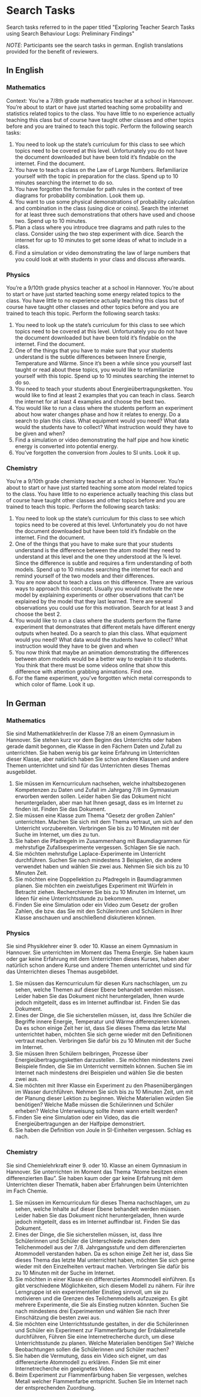 # Search Tasks

Search tasks referred to in the paper titled "Exploring Teacher Search Tasks using Search Behaviour Logs: Preliminary Findings"

*NOTE*: Participants see the search tasks in german. English translations provided for the benefit of reviewers.

## In English

### Mathematics

Context: You’re a 7/8th grade mathematics teacher at a school in Hannover. You’re about to start or have just started teaching some probability and statistics related topics to the class. You have little to no experience actually teaching this class but of course have taught other classes and other topics before and you are trained to teach this topic. Perform the following search tasks:

1. You need to look up the state’s curriculum for this class to see which topics need to be covered at this level. Unfortunately you do not have the document downloaded but have been told it’s findable on the internet. Find the document.
1. You have to teach a class on the Law of Large Numbers. Refamiliarize yourself with the topic in preparation for the class. Spend up to 10 minutes searching the internet to do so.
1. You have forgotten the formulae for path rules in the context of tree diagrams for probability combination. Look them up.
1. You want to use some physical demonstrations of probability calculation and combination in the class (using dice or coins). Search the internet for at least three such demonstrations that others have used and choose two. Spend up to 10 minutes.
1. Plan a class where you introduce tree diagrams and path rules to the class. Consider using the two step experiment with dice. Search the internet for up to 10 minutes to get some ideas of what to include in a class.
1. Find a simulation or video demonstrating the law of large numbers that you could look at with students in your class and discuss afterwards.

### Physics

You’re a 9/10th grade physics teacher at a school in Hannover. You’re about to start or have just started teaching some energy related topics to the class. You have little to no experience actually teaching this class but of course have taught other classes and other topics before and you are trained to teach this topic. Perform the following search tasks:

1. You need to look up the state’s curriculum for this class to see which topics need to be covered at this level. Unfortunately you do not have the document downloaded but have been told it’s findable on the internet. Find the document.
2. One of the things that you have to make sure that your students understand is the subtle differences between Innere Energie, Temperature and Wärme. Since it’s been a while since you yourself last taught or read about these topics, you would like to refamiliarize yourself with this topic. Spend up to 10 minutes searching the internet to do so.
3. You need to teach your students about Energieübertragungsketten. You would like to find at least 2 examples that you can teach in class. Search the internet for at least 4 examples and choose the best two.
4. You would like to run a class where the students perform an experiment about how water changes phase and how it relates to energy. Do a search to plan this class. What equipment would you need? What data would the students have to collect? What instruction would they have to be given and when?
5. Find a simulation or video demonstrating the half pipe and how kinetic energy is converted into potential energy.
6. You’ve forgotten the conversion from Joules to SI units. Look it up.


### Chemistry

You’re a 9/10th grade chemistry teacher at a school in Hannover. You’re about to start or have just started teaching some atom model related topics to the class. You have little to no experience actually teaching this class but of course have taught other classes and other topics before and you are trained to teach this topic. Perform the following search tasks:

1. You need to look up the state’s curriculum for this class to see which topics need to be covered at this level. Unfortunately you do not have the document downloaded but have been told it’s findable on the internet. Find the document.
2. One of the things that you have to make sure that your students understand is the difference between the atom model they need to understand at this level and the one they understood at the ⅞ level. Since the difference is subtle and requires a firm understanding of both models. Spend up to 10 minutes searching the internet for each and remind yourself of the two models and their differences.
3. You are now about to teach a class on this difference. There are various ways to approach this concept. Usually you would motivate the new model by explaining experiments or other observations that can’t be explained by the model that they last learned. There are several observations you could use for this motivation. Search for at least 3 and choose the best 2.
4. You would like to run a class where the students perform the flame experiment that demonstrates that different metals have different energy outputs when heated. Do a search to plan this class. What equipment would you need? What data would the students have to collect? What instruction would they have to be given and when
5. You now think that maybe an animation demonstrating the differences between atom models would be a better way to explain it to students. You think that there must be some videos online that show this difference with attention grabbing animations. Find one.
6. For the flame experiment, you’ve forgotten which metal corresponds to which color of flame. Look it up.

## In German

### Mathematics

Sie sind Mathematiklehrer/in der Klasse 7/8 an einem Gymnasium in Hannover. Sie stehen kurz vor dem Beginn des Unterrichts oder haben gerade damit begonnen, die Klasse in den Fächern Daten und Zufall zu unterrichten. Sie haben wenig bis gar keine Erfahrung im Unterrichten dieser Klasse, aber natürlich haben Sie schon andere Klassen und andere Themen unterrichtet und sind für das Unterrichten dieses Themas ausgebildet.

1. Sie müssen im Kerncurriculum nachsehen, welche inhaltsbezogenen Kompetenzen zu Daten und Zufall im Jahrgang 7/8 im Gymnasium erworben werden sollen. Leider haben Sie das Dokument nicht heruntergeladen, aber man hat Ihnen gesagt, dass es im Internet zu finden ist. Finden Sie das Dokument.
2. Sie müssen eine Klasse zum Thema "Gesetz der großen Zahlen" unterrichten. Machen Sie sich mit dem Thema vertraut, um sich auf den Unterricht vorzubereiten. Verbringen Sie bis zu 10 Minuten mit der Suche im Internet, um dies zu tun.
3. Sie haben die Pfadregeln im Zusammenhang mit Baumdiagrammen für mehrstufige Zufallsexperimente vergessen. Schlagen Sie sie nach.
4. Sie möchten mehrstufige Laplace-Experimente im Unterricht durchführen. Suchen Sie nach mindestens 3 Beispielen, die andere verwendet haben und wählen Sie zwei aus. Nehmen Sie sich bis zu 10 Minuten Zeit.
5. Sie möchten eine Doppellektion zu Pfadregeln in Baumdiagrammen planen. Sie möchten ein zweistufiges Experiment mit Würfeln in Betracht ziehen. Recherchieren Sie bis zu 10 Minuten im Internet, um Ideen für eine Unterrichtsstunde zu bekommen.
6. Finden Sie eine Simulation oder ein Video zum Gesetz der großen Zahlen, die bzw. das Sie mit den Schülerinnen und Schülern in Ihrer Klasse anschauen und anschließend diskutieren können.


### Physics

Sie sind Physiklehrer einer 9. oder 10. Klasse an einem Gymnasium in Hannover. Sie unterrichten im Moment das Thema Energie. Sie haben kaum oder gar keine Erfahrung mit dem Unterrichten dieses Kurses, haben aber natürlich schon andere Kurse und andere Themen unterrichtet und sind für das Unterrichten dieses Themas ausgebildet.

1. Sie müssen das Kerncurriculum für diesen Kurs nachschlagen, um zu sehen, welche Themen auf dieser Ebene behandelt werden müssen. Leider haben Sie das Dokument nicht heruntergeladen, Ihnen wurde jedoch mitgeteilt, dass es im Internet auffindbar ist. Finden Sie das Dokument.
2. Eines der Dinge, die Sie sicherstellen müssen, ist, dass Ihre Schüler die Begriffe innere Energie, Temperatur und Wärme differenzieren können. Da es schon einige Zeit her ist, dass Sie dieses Thema das letzte Mal unterrichtet haben, möchten Sie sich gerne wieder mit den Definitionen vertraut machen. Verbringen Sie dafür bis zu 10 Minuten mit der Suche im Internet.
3. Sie müssen Ihren Schülern beibringen, Prozesse über  Energieübertragungsketten darzustellen . Sie möchten mindestens zwei Beispiele finden, die Sie im Unterricht vermitteln können. Suchen Sie im Internet nach mindestens drei Beispielen und wählen Sie die besten zwei aus.
4. Sie möchten mit Ihrer Klasse ein Experiment zu den Phasenübergängen im Wasser durchführen. Nehmen Sie sich bis zu 10 Minuten Zeit, um mit der Planung dieser Lektion zu beginnen. Welche Materialien würden Sie benötigen? Welche Maße müssen die Schülerinnen und Schüler erheben? Welche Unterweisung sollte ihnen wann erteilt werden?
5. Finden Sie eine Simulation oder ein Video, das die Energieübertragungen an der Halfpipe demonstriert.
6. Sie haben die Definition von Joule in SI-Einheiten vergessen. Schlag es nach.

### Chemistry

Sie sind Chemielehrkraft einer 9. oder 10. Klasse an einem Gymnasium in Hannover. Sie unterrichten im Moment das Thema “Atome besitzen einen differenzierten Bau”. Sie haben kaum oder gar keine Erfahrung mit dem Unterrichten dieser Thematik, haben aber Erfahrungen beim Unterrichten im Fach Chemie.

1. Sie müssen im Kerncurriculum für dieses Thema nachschlagen, um zu sehen, welche Inhalte auf dieser Ebene behandelt werden müssen. Leider haben Sie das Dokument nicht heruntergeladen, Ihnen wurde jedoch mitgeteilt, dass es im Internet auffindbar ist. Finden Sie das Dokument.
2. Eines der Dinge, die Sie sicherstellen müssen, ist, dass Ihre Schülerinnen und Schüler die Unterschiede zwischen dem Teilchenmodell aus der 7./8. Jahrgangsstufe und dem differenzierten Atommodell  verstanden haben. Da es schon einige Zeit her ist, dass Sie dieses Thema das letzte Mal unterrichtet haben, möchten Sie sich gerne wieder mit den Einzelheiten  vertraut machen. Verbringen Sie dafür bis zu 10 Minuten mit der Suche im Internet.
3. Sie möchten in einer Klasse ein differenziertes Atommodell einführen. Es gibt verschiedene Möglichkeiten, sich diesem Modell zu nähern. Für ihre Lerngruppe ist ein experimenteller Einstieg sinnvoll, um sie zu motivieren und die Grenzen des Teilchenmodells aufzuzeigen. Es gibt mehrere Experimente, die Sie als Einstieg nutzen könnten. Suchen Sie nach mindestens drei Experimenten und wählen Sie nach Ihrer Einschätzung die besten zwei aus.
4. Sie möchten eine Unterrichtsstunde gestalten, in der die Schülerinnen und Schüler ein Experiment zur Flammenfärbung der Erdakalimetalle durchführen, Führen Sie eine Internetrecherche durch, um diese  Unterrichtsstunde zu planen. Welche Materialien benötigen Sie? Welche Beobachtungen sollen die Schülerinnen und Schüler machen?
5. Sie haben die Vermutung, dass ein Video sich eignet, um das  differenzierte Atommodell zu erklären. Finden Sie mit einer Internetrecherche ein geeignetes Video.
6. Beim Experiment zur Flammenfärbung haben Sie vergessen, welches Metall welcher Flammenfarbe entspricht. Suchen Sie im Internet nach der entsprechenden Zuordnung.

